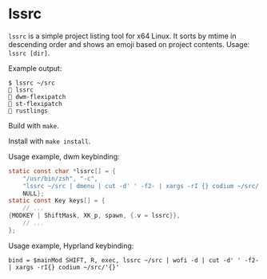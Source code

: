 # lssrc

`lssrc` is a simple project listing tool for x64 Linux. It sorts by mtime in descending order and shows an emoji based on project contents. Usage: `lssrc [dir]`.

Example output:

```shell
$ lssrc ~/src
🔨 lssrc
🔨 dwm-flexipatch
🔨 st-flexipatch
🦀 rustlings
```

Build with `make`.

Install with `make install`.

Usage example, dwm keybinding:

```c
static const char *lssrc[] = {
    "/usr/bin/zsh", "-c",
    "lssrc ~/src | dmenu | cut -d' ' -f2- | xargs -rI {} codium ~/src/'{}'",
    NULL};
static const Key keys[] = {
    // ...
{MODKEY | ShiftMask, XK_p, spawn, {.v = lssrc}},
    // ...
};
```

Usage example, Hyprland keybinding:

```text
bind = $mainMod SHIFT, R, exec, lssrc ~/src | wofi -d | cut -d' ' -f2- | xargs -rI{} codium ~/src/'{}'
```
